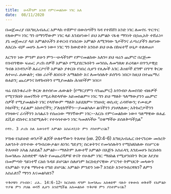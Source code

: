 ```yaml
---
title:  ሁላችንም አንድ የምናመልከው ነገር አለ
date:  08/11/2020
---
```


በመጀመሪያ በእግዚአብሔር አምላክ ተሸምኖ በውስጣችን ጓዳ የተሸሸገ አንድ ነገር ለመኖሩ ጥርጥር የለውም። ነገር ግን በማንኛውም ነገር ላይ እንደሆነው፤ ይህ አምልኮ ናፋቂ ማንነት በኃጢአት ተሸፈነ። ያኔ መጀመሪያ ላይ አምልኮአችን ይቀርብ የነበረው አምልኮ ለሚገባው ጌታችንና ፈጣሪያችን ለሆነው ለእርሱ ብቻ መሆኑ እሙን ነው። ነገር ግን ከውድቀት አንስቶ ይህ ሁሉ በከፍተኛ ሁኔታ ተለወጠ።

እርግጥ ነው ምንም ይሁን ምን--ሁላችንም የምናመልከው አለን። ይህ ዛሬን ጨምሮ በረጅሙ የሰብዓዊው ፍጡር ታሪክ ሰዎች አምልኮ የሚያደርጉበትን መንስኤ ለመግለጽ ይረዳል። በጥንታዊቷ ግብፅ አንዳንዶች ለፈርዖኖች አምልኮ ያቀርቡ የነበረ ሲሆን የሌሎች አገር ሕዝቦች ደግሞ በዓሣ ቅርጽ ለተሠራ ሐውልት; ብዙ ራሶች ለነበሩት አማልክት እና ለመሳሰሉት ይሰግዱ ነበር። ከዚህ በተጨማሪ ፀሐይን; ጨረቃንና ከዋክብትን የሚያመልኩ ሕዝቦችም ነበሩ።

ዛሬ በእንቁራሪት ቅርጽ ለተሰየመ ሐውልት (የማርያምን ሳንጨምር) አጎንብሶ ለመስገድ ብዙዎች የሚገኙበት ዘመነኝነት የሚፈቅድላቸው አይመስልም። ነገር ግን ይህ ማለት ዓለማውያንን ጨምሮ ሰዎች የሚያመልኩት ነገር የላቸውም ማለት አይደለም። ገንዘብ; ወሲብ; ራሳቸውን; የሙዚቃ ኮከቦችን; የፊልም አክተሮችን; ፖለቲከኞችን--ያመልካሉ። ልባችንን ያነሆለለው; አትኩሮታችንን የገዛውና ራሳችንን አሳልፈን የሰጠነው ማንኛውም ነገር--እርሱ የምናመልከው ነው። ዓለማዊው ፀሐፊ ዴቪድ ፎስተር እንደሚሉት: የተሳሳተውን ነገር ካመለካችሁ “በቁማችሁ ይሰለቅጣችኋል”

`የዳን. 3 ታሪክ ስለ እውነተኛ አምልኮ አስፈላጊነት ምን ያስተምረናል?`

ሦስቱ የአይሁድ ወንዶች ልጆች ሁለተኛውን ትእዛዝ (ዘፀ. 20:4-6) እግዚአብሔር በተናገረው መሰረት አጽንኦት ሰጥተው ተግብረውታል። ለነገሩ ግድያን; ስርቆትንና የመሳሰሉትን የሚከለክለው የዐሥርቱ ትእዛዛት አካል አይደል? አምልኮ--ማለትም እውተኛ አምልኮ በእጅጉ አስፈላጊ እንደመሆኑ ክርስቶስ ከመገለጡ አስቀድሞ ባሉት የመጨረሻዎቹ ቀናት የሁሉም ነገር ማዕከል የሚሆንበትን ቅርጽ እየያዘ በመምጣት ዓይነተኛ ርዕሰ ጉዳይ ይሆናል። ስለሆነም ክርስቲያናዊው ሥርዓተ ትምህርት መላውን የአምልኮ ጥያቄ ማካተቱ የግድ ይሆናል: አምልኮ ምንድን ነው? እንዴት እንተገብረዋለን? ለምን አስፈለገ? ማንን እናመልካለን?

`ጥቅሶቹን ያንብቡ: ራእ. 14:6-12። ክርስቶስ ዳግም ከመገለጡ አስቀድሞ ባሉት የቀውስ ወቅቶች የአምልኮ ጥያቄ ምን ያህል ወሳኝ ሊሆን እንደሚችል አስመልክቶ ጥቅሶቹ ምን ያስተምሩናል?`